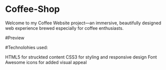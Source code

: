 # Coffee-Shop

Welcome to my Coffee Website project—an immersive, beautifully designed web experience brewed especially for coffee enthusiasts.

#Preview




#Technolohies used:

HTML5 for struckted content
CSS3 for styling and responsive design
Font Awesome icons for added visual appeal
